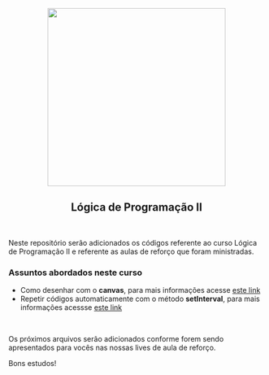 <p align="center">
<img src="https://user-images.githubusercontent.com/7776944/100682778-97fb5600-3355-11eb-82ee-d00e65b9b3ee.jpeg" width="350"/>
</p>

<h2 align="center">
Lógica de Programação II
</h2>

<br>

Neste repositório serão adicionados os códigos referente ao curso Lógica de Programação II e referente as aulas de reforço que foram ministradas.

<p align="center">
  <h3>Assuntos abordados neste curso</h3>
</p>

- Como desenhar com o <b>canvas</b>, para mais informações acesse [este link](https://developer.mozilla.org/pt-BR/docs/Web/API/CanvasRenderingContext2D)
- Repetir códigos automaticamente com o método <b>setInterval</b>, para mais informações acessse [este link](https://developer.mozilla.org/pt-BR/docs/Web/API/WindowOrWorkerGlobalScope/setInterval)

<br>

Os próximos arquivos serão adicionados conforme forem sendo apresentados para vocês nas nossas lives de aula de reforço.

Bons estudos!
